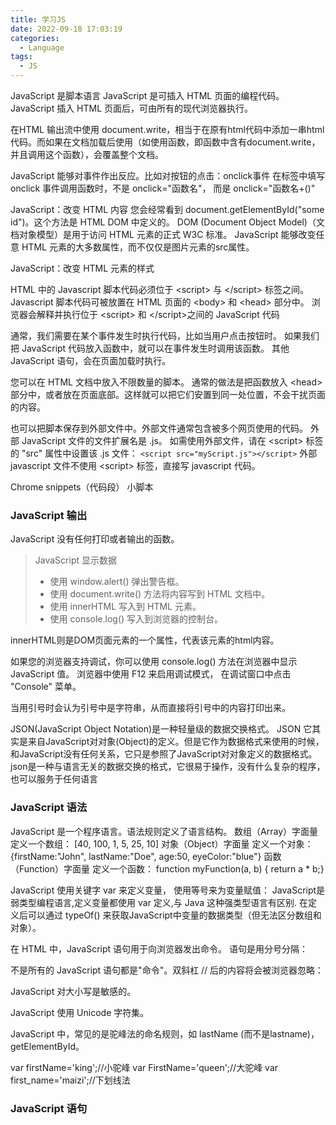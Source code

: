 ```yaml
---
title: 学习JS
date: 2022-09-18 17:03:19
categories: 
  - Language
tags:
  - JS
---
```


JavaScript 是脚本语言
JavaScript 是可插入 HTML 页面的编程代码。
JavaScript 插入 HTML 页面后，可由所有的现代浏览器执行。

<!--more-->

在HTML 输出流中使用 document.write，相当于在原有html代码中添加一串html代码。而如果在文档加载后使用（如使用函数，即函数中含有document.write，并且调用这个函数），会覆盖整个文档。

JavaScript 能够对事件作出反应。比如对按钮的点击：onclick事件
在标签中填写 onclick 事件调用函数时，不是 onclick="函数名"， 而是 onclick="函数名+()"

JavaScript：改变 HTML 内容
您会经常看到 document.getElementById("some id")。这个方法是 HTML DOM 中定义的。
DOM (Document Object Model)（文档对象模型）是用于访问 HTML 元素的正式 W3C 标准。
JavaScript 能够改变任意 HTML 元素的大多数属性，而不仅仅是图片元素的src属性。

JavaScript：改变 HTML 元素的样式

HTML 中的 Javascript 脚本代码必须位于 \<script> 与 \</script> 标签之间。
Javascript 脚本代码可被放置在 HTML 页面的 \<body> 和 \<head> 部分中。
浏览器会解释并执行位于 \<script> 和 \</script>之间的 JavaScript 代码 


通常，我们需要在某个事件发生时执行代码，比如当用户点击按钮时。
如果我们把 JavaScript 代码放入函数中，就可以在事件发生时调用该函数。
其他 JavaScript 语句，会在页面加载时执行。

您可以在 HTML 文档中放入不限数量的脚本。
通常的做法是把函数放入 \<head> 部分中，或者放在页面底部。这样就可以把它们安置到同一处位置，不会干扰页面的内容。

也可以把脚本保存到外部文件中。外部文件通常包含被多个网页使用的代码。
外部 JavaScript 文件的文件扩展名是 .js。
如需使用外部文件，请在 \<script> 标签的 "src" 属性中设置该 .js 文件：
` <script src="myScript.js"></script> `
外部 javascript 文件不使用 \<script> 标签，直接写 javascript 代码。

Chrome snippets（代码段） 小脚本

### JavaScript 输出
JavaScript 没有任何打印或者输出的函数。
> JavaScript 显示数据
> - 使用 window.alert() 弹出警告框。
> - 使用 document.write() 方法将内容写到 HTML 文档中。
> - 使用 innerHTML 写入到 HTML 元素。
> - 使用 console.log() 写入到浏览器的控制台。

innerHTML则是DOM页面元素的一个属性，代表该元素的html内容。

如果您的浏览器支持调试，你可以使用 console.log() 方法在浏览器中显示 JavaScript 值。
浏览器中使用 F12 来启用调试模式， 在调试窗口中点击 "Console" 菜单。

当用引号时会认为引号中是字符串，从而直接将引号中的内容打印出来。

JSON(JavaScript Object Notation)是一种轻量级的数据交换格式。
JSON 它其实是来自JavaScript对对象(Object)的定义。但是它作为数据格式来使用的时候，和JavaScript没有任何关系，它只是参照了JavaScript对对象定义的数据格式。
json是一种与语言无关的数据交换的格式，它很易于操作，没有什么复杂的程序，也可以服务于任何语言

### JavaScript 语法
JavaScript 是一个程序语言。语法规则定义了语言结构。
数组（Array）字面量 定义一个数组：
[40, 100, 1, 5, 25, 10]
对象（Object）字面量 定义一个对象：
{firstName:"John", lastName:"Doe", age:50, eyeColor:"blue"}
函数（Function）字面量 定义一个函数：
function myFunction(a, b) { return a * b;}

JavaScript 使用关键字 var 来定义变量， 使用等号来为变量赋值：
JavaScript是弱类型编程语言,定义变量都使用 var 定义,与 Java 这种强类型语言有区别.
在定义后可以通过 typeOf() 来获取JavaScript中变量的数据类型（但无法区分数组和对象）。

在 HTML 中，JavaScript 语句用于向浏览器发出命令。
语句是用分号分隔：

不是所有的 JavaScript 语句都是"命令"。双斜杠 // 后的内容将会被浏览器忽略：

JavaScript 对大小写是敏感的。

JavaScript 使用 Unicode 字符集。

JavaScript 中，常见的是驼峰法的命名规则，如 lastName (而不是lastname)，getElementById。

var firstName='king';//小驼峰
var FirstName='queen';//大驼峰
var first_name='maizi';//下划线法

### JavaScript 语句






















































































